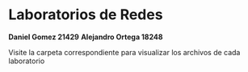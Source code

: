 # Laboratorios de Redes
**Daniel Gomez 21429**
**Alejandro Ortega 18248**

Visite la carpeta correspondiente para visualizar los archivos de cada laboratorio
